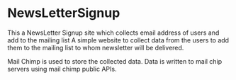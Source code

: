 # NewsLetterSignup
This a NewsLetter Signup site which collects email address of users and add to the mailing list
A simple website to collect data from the users to add them to the mailing list to whom newsletter will be delivered.

Mail Chimp is used to store the collected data. Data is written to mail chip servers using mail chimp public APIs.
